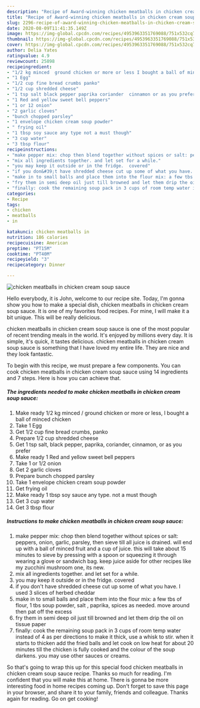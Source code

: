 ```yaml
---
description: "Recipe of Award-winning chicken meatballs in chicken cream soup sauce"
title: "Recipe of Award-winning chicken meatballs in chicken cream soup sauce"
slug: 2296-recipe-of-award-winning-chicken-meatballs-in-chicken-cream-soup-sauce
date: 2020-08-09T11:41:35.149Z
image: https://img-global.cpcdn.com/recipes/4953963351769088/751x532cq70/chicken-meatballs-in-chicken-cream-soup-sauce-recipe-main-photo.jpg
thumbnail: https://img-global.cpcdn.com/recipes/4953963351769088/751x532cq70/chicken-meatballs-in-chicken-cream-soup-sauce-recipe-main-photo.jpg
cover: https://img-global.cpcdn.com/recipes/4953963351769088/751x532cq70/chicken-meatballs-in-chicken-cream-soup-sauce-recipe-main-photo.jpg
author: Delia Yates
ratingvalue: 4.9
reviewcount: 25898
recipeingredient:
- "1/2 kg minced  ground chicken or more or less I bought a ball of minced chicken"
- "1 Egg"
- "1/2 cup fine bread crumbs panko"
- "1/2 cup shredded cheese"
- "1 tsp salt black pepper paprika coriander  cinnamon or as you prefer"
- "1 Red and yellow sweet bell peppers"
- "1 or 12 onion"
- "2 garlic cloves"
- "bunch chopped parsley"
- "1 envelope chicken cream soup powder"
- " frying oil"
- "1 tbsp soy sauce any type not a must though"
- "3 cup water"
- "3 tbsp flour"
recipeinstructions:
- "make pepper mix: chop then blend together without spices or salt: peppers, onion, garlic, parsley, then sieve till all juice is drained. will end up with a ball of minced fruit and a cup of juice. this will take about 15 minutes to sieve by pressing with a spoon or squeezing it through wearing a glove or sandwich bag. keep juice aside for other recipes like my zucchini mushroom one, its new."
- "mix all ingredients together. and let set for a while."
- "you may keep it outside or in the fridge.  covered"
- "if you don&#39;t have shredded cheese cut up some of what you have. I used 3 slices of herbed cheddar"
- "make in to small balls and place them into the flour mix: a few tbs of flour, 1 tbs soup powder, salt , paprika, spices as needed. move around then pat off the excess"
- "fry them in semi deep oil just till browned and let them drip the oil on tissue paper"
- "finally: cook the remaining soup pack in 3 cups of room temp water instead of 4 as per directions to make it thick, use a whisk to stir. when it starts to thicken add the fried balls and let cook on low heat for about 20 minutes till the chicken is fully cooked and the colour of the soup darkens. you may use other sauces or creams."
categories:
- Recipe
tags:
- chicken
- meatballs
- in

katakunci: chicken meatballs in 
nutrition: 186 calories
recipecuisine: American
preptime: "PT15M"
cooktime: "PT40M"
recipeyield: "3"
recipecategory: Dinner

---
```



![chicken meatballs in chicken cream soup sauce](https://img-global.cpcdn.com/recipes/4953963351769088/751x532cq70/chicken-meatballs-in-chicken-cream-soup-sauce-recipe-main-photo.jpg)

Hello everybody, it is John, welcome to our recipe site. Today, I'm gonna show you how to make a special dish, chicken meatballs in chicken cream soup sauce. It is one of my favorites food recipes. For mine, I will make it a bit unique. This will be really delicious.

chicken meatballs in chicken cream soup sauce is one of the most popular of recent trending meals in the world. It's enjoyed by millions every day. It is simple, it's quick, it tastes delicious. chicken meatballs in chicken cream soup sauce is something that I have loved my entire life. They are nice and they look fantastic.




To begin with this recipe, we must prepare a few components. You can cook chicken meatballs in chicken cream soup sauce using 14 ingredients and 7 steps. Here is how you can achieve that.

<!--inarticleads1-->

##### The ingredients needed to make chicken meatballs in chicken cream soup sauce:

1. Make ready 1/2 kg minced / ground chicken or more or less, I bought a ball of minced chicken
1. Take 1 Egg
1. Get 1/2 cup fine bread crumbs, panko
1. Prepare 1/2 cup shredded cheese
1. Get 1 tsp salt, black pepper, paprika, coriander,  cinnamon, or as you prefer
1. Make ready 1 Red and yellow sweet bell peppers
1. Take 1 or 1/2 onion
1. Get 2 garlic cloves
1. Prepare bunch chopped parsley
1. Take 1 envelope chicken cream soup powder
1. Get  frying oil
1. Make ready 1 tbsp soy sauce any type. not a must though
1. Get 3 cup water
1. Get 3 tbsp flour




<!--inarticleads2-->

##### Instructions to make chicken meatballs in chicken cream soup sauce:

1. make pepper mix: chop then blend together without spices or salt: peppers, onion, garlic, parsley, then sieve till all juice is drained. will end up with a ball of minced fruit and a cup of juice. this will take about 15 minutes to sieve by pressing with a spoon or squeezing it through wearing a glove or sandwich bag. keep juice aside for other recipes like my zucchini mushroom one, its new.
1. mix all ingredients together. and let set for a while.
1. you may keep it outside or in the fridge.  covered
1. if you don&#39;t have shredded cheese cut up some of what you have. I used 3 slices of herbed cheddar
1. make in to small balls and place them into the flour mix: a few tbs of flour, 1 tbs soup powder, salt , paprika, spices as needed. move around then pat off the excess
1. fry them in semi deep oil just till browned and let them drip the oil on tissue paper
1. finally: cook the remaining soup pack in 3 cups of room temp water instead of 4 as per directions to make it thick, use a whisk to stir. when it starts to thicken add the fried balls and let cook on low heat for about 20 minutes till the chicken is fully cooked and the colour of the soup darkens. you may use other sauces or creams.




So that's going to wrap this up for this special food chicken meatballs in chicken cream soup sauce recipe. Thanks so much for reading. I'm confident that you will make this at home. There is gonna be more interesting food in home recipes coming up. Don't forget to save this page in your browser, and share it to your family, friends and colleague. Thanks again for reading. Go on get cooking!
